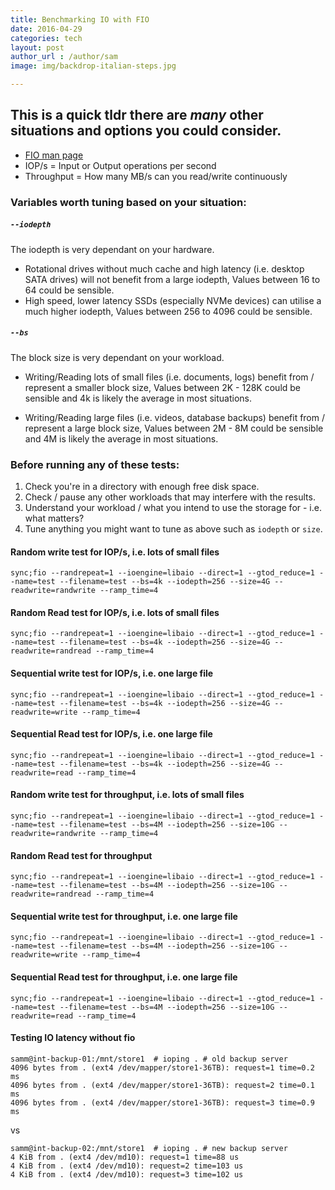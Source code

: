 ```yaml
---
title: Benchmarking IO with FIO
date: 2016-04-29
categories: tech
layout: post
author_url : /author/sam
image: img/backdrop-italian-steps.jpg

---
```


## This is a quick tldr there are _many_ other situations and options you could consider.

* [FIO man page](http://linux.die.net/man/1/fio)
* IOP/s = Input or Output operations per second
* Throughput = How many MB/s can you read/write continuously

### Variables worth tuning based on your situation:

##### `--iodepth`

The iodepth is very dependant on your hardware.

* Rotational drives without much cache and high latency (i.e. desktop SATA drives) will not benefit from a large iodepth, Values between 16 to 64 could be sensible.
* High speed, lower latency SSDs (especially NVMe devices) can utilise a much higher iodepth, Values between 256 to 4096 could be sensible.


##### `--bs`

The block size is very dependant on your workload.

* Writing/Reading lots of small files (i.e. documents, logs) benefit from / represent a smaller block size, Values between 2K - 128K could be sensible and 4k is likely the average in most situations.

* Writing/Reading large files (i.e. videos, database backups) benefit from / represent a large block size, Values between 2M - 8M could be sensible and 4M is likely the average in most situations.



### Before running any of these tests:

1. Check you're in a directory with enough free disk space.
1. Check / pause any other workloads that may interfere with the results.
1. Understand your workload / what you intend to use the storage for - i.e. what matters?
1. Tune anything you might want to tune as above such as `iodepth` or `size`.



#### Random write test for IOP/s, i.e. lots of small files

```shell
sync;fio --randrepeat=1 --ioengine=libaio --direct=1 --gtod_reduce=1 --name=test --filename=test --bs=4k --iodepth=256 --size=4G --readwrite=randwrite --ramp_time=4
```

#### Random Read test for IOP/s, i.e. lots of small files

```shell
sync;fio --randrepeat=1 --ioengine=libaio --direct=1 --gtod_reduce=1 --name=test --filename=test --bs=4k --iodepth=256 --size=4G --readwrite=randread --ramp_time=4
```

#### Sequential write test for IOP/s, i.e. one large file

```shell
sync;fio --randrepeat=1 --ioengine=libaio --direct=1 --gtod_reduce=1 --name=test --filename=test --bs=4k --iodepth=256 --size=4G --readwrite=write --ramp_time=4
```

#### Sequential Read test for IOP/s, i.e. one large file

```shell
sync;fio --randrepeat=1 --ioengine=libaio --direct=1 --gtod_reduce=1 --name=test --filename=test --bs=4k --iodepth=256 --size=4G --readwrite=read --ramp_time=4
```

#### Random write test for throughput, i.e. lots of small files

```shell
sync;fio --randrepeat=1 --ioengine=libaio --direct=1 --gtod_reduce=1 --name=test --filename=test --bs=4M --iodepth=256 --size=10G --readwrite=randwrite --ramp_time=4
```

#### Random Read test for throughput

```shell
sync;fio --randrepeat=1 --ioengine=libaio --direct=1 --gtod_reduce=1 --name=test --filename=test --bs=4M --iodepth=256 --size=10G --readwrite=randread --ramp_time=4
```

#### Sequential write test for throughput, i.e. one large file

```shell
sync;fio --randrepeat=1 --ioengine=libaio --direct=1 --gtod_reduce=1 --name=test --filename=test --bs=4M --iodepth=256 --size=10G --readwrite=write --ramp_time=4
```

#### Sequential Read test for throughput, i.e. one large file

```shell
sync;fio --randrepeat=1 --ioengine=libaio --direct=1 --gtod_reduce=1 --name=test --filename=test --bs=4M --iodepth=256 --size=10G --readwrite=read --ramp_time=4
```

#### Testing IO latency without fio

```shell
samm@int-backup-01:/mnt/store1  # ioping . # old backup server
4096 bytes from . (ext4 /dev/mapper/store1-36TB): request=1 time=0.2 ms
4096 bytes from . (ext4 /dev/mapper/store1-36TB): request=2 time=0.1 ms
4096 bytes from . (ext4 /dev/mapper/store1-36TB): request=3 time=0.9 ms
```

vs

```shell
samm@int-backup-02:/mnt/store1  # ioping . # new backup server
4 KiB from . (ext4 /dev/md10): request=1 time=88 us
4 KiB from . (ext4 /dev/md10): request=2 time=103 us
4 KiB from . (ext4 /dev/md10): request=3 time=102 us
```
